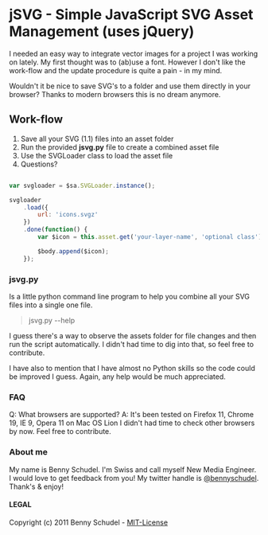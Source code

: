 # jSVG - Simple JavaScript SVG Asset Management (uses jQuery)

I needed an easy way to integrate vector images for a project I was working on lately. My first thought was to (ab)use a font. However I don't like the work-flow and the update procedure is quite a pain - in my mind.

Wouldn't it be nice to save SVG's to a folder and use them directly in your browser? Thanks to modern browsers this is no dream anymore.

## Work-flow

1. Save all your SVG (1.1) files into an asset folder
2. Run the provided **jsvg.py** file to create a combined asset file
3. Use the SVGLoader class to load the asset file
4. Questions?

```javascript

var svgloader = $sa.SVGLoader.instance();

svgloader
    .load({
        url: 'icons.svgz'
    })
    .done(function() {
        var $icon = this.asset.get('your-layer-name', 'optional class');

        $body.append($icon);
    });

```

### jsvg.py
Is a little python command line program to help you combine all your SVG files into a single one file.

> jsvg.py --help

I guess there's a way to observe the assets folder for file changes and then run the script automatically. I didn't had time to dig into that, so feel free to contribute.

I have also to mention that I have almost no Python skills so the code could be improved I guess. Again, any help would be much appreciated.

### FAQ
Q: What browsers are supported?
A: It's been tested on Firefox 11, Chrome 19, IE 9, Opera 11 on Mac OS Lion
   I didn't had time to check other browsers by now. Feel free to contribute.

### About me
My name is Benny Schudel. I'm Swiss and call myself New Media Engineer.
I would love to get feedback from you! My twitter handle is [@bennyschudel](http://twitter.com/bennyschudel). Thank's & enjoy!

#### LEGAL
Copyright (c) 2011 Benny Schudel - [MIT-License](https://raw.github.com/bennyschudel/jsvg/master/LICENSE)